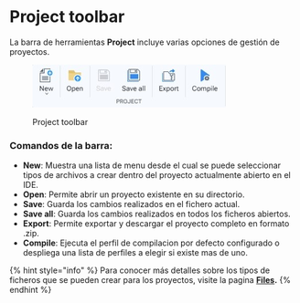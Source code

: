 # Project toolbar

La barra de herramientas **Project** incluye varias opciones de gestión de proyectos.

<figure><img src="../../.gitbook/assets/toolbars-projects.jpg" alt=""><figcaption><p>Project toolbar</p></figcaption></figure>

### Comandos de la barra:

* **New**: Muestra una lista de menu desde el cual se puede seleccionar tipos de archivos a crear dentro del proyecto actualmente abierto en el IDE.
* **Open**: Permite abrir un proyecto existente  en su directorio.
* **Save**: Guarda los cambios realizados en el fichero actual.
* **Save all**: Guarda los cambios realizados en todos los ficheros abiertos.
* **Export**: Permite exportar y descargar el proyecto completo en formato .zip.
* **Compile**: Ejecuta el perfil de compilacion por defecto configurado o despliega una lista de perfiles a elegir si existe mas de uno.

{% hint style="info" %}
Para conocer más detalles sobre los tipos de ficheros que se pueden crear para los proyectos, visite la pagina [**Files**](../../projects/files/)**.**
{% endhint %}
